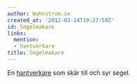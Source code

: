 ```yaml
---
author: Wahnstrom.se
created_at: '2012-03-14T19:27:59Z'
id: Segelmakare
links:
  mention:
  - hantverkare
title: Segelmakare
---
```


En [hantverkare] som skär till och syr segel.

  [hantverkare]: hantverkare